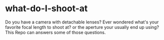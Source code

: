 # what-do-I-shoot-at
Do you have a camera with detachable lenses? Ever wondered what's your favorite focal length to shoot at? or the aperture your usually end up using? This Repo can answers some of those questions.
